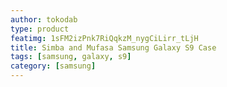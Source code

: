 ```yaml
---
author: tokodab
type: product
featimg: 1sFM2izPnk7RiQqkzM_nygCiLirr_tLjH
title: Simba and Mufasa Samsung Galaxy S9 Case
tags: [samsung, galaxy, s9]
category: [samsung]
---
```

